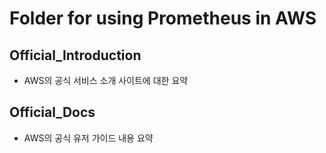 # Folder for using Prometheus in AWS
  

## Official_Introduction
- AWS의 공식 서비스 소개 사이트에 대한 요약


## Official_Docs
- AWS의 공식 유저 가이드 내용 요약